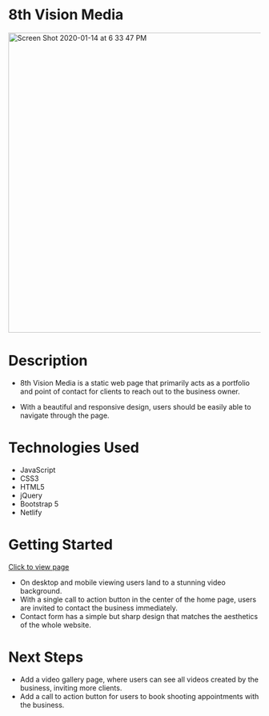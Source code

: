 # 8th Vision Media

<img width="600" alt="Screen Shot 2020-01-14 at 6 33 47 PM" src="https://user-images.githubusercontent.com/53157290/132770063-48056f71-ff61-4587-8938-315ddb1bd831.png">


# Description 

* 8th Vision Media is a static web page that primarily acts as a portfolio and point of contact for clients to reach out to the business owner.

* With a beautiful and responsive design, users should be easily able to navigate through the page.


# Technologies Used
* JavaScript
* CSS3
* HTML5
* jQuery
* Bootstrap 5
* Netlify

# Getting Started 

[Click to view page](https://www.8thvisionmedia.com/)

* On desktop and mobile viewing users land to a stunning video background.
* With a single call to action button in the center of the home page, users are invited to contact the business immediately. 
* Contact form has a simple but sharp design that matches the aesthetics of the whole website.

# Next Steps
* Add a video gallery page, where users can see all videos created by the business, inviting more clients.
* Add a call to action button for users to book shooting appointments with the business.
